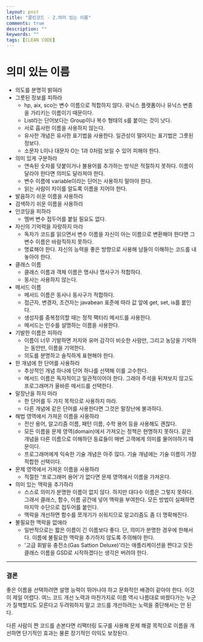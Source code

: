 ```yaml
---
layout: post
title: "클린코드 - 2.의미 있는 이름"
comments: true
description: ""
keywords: ""
tags: [CLEAN CODE]
---
```


# 의미 있는 이름
* 의도를 분명히 밝혀라
* 그릇된 정보를 피하라
  * hp, aix, sco는 변수 이름으로 적합하지 않다. 유닉스 플랫폼이나 유닉스 변종을 가리키는 이름이기 때문이다.
  * List라는 단어보다는 Group이나 복수 형태의 s를 붙이는 것이 낫다.
  * 서로 흡사한 이름을 사용하지 않는다.
  * 유사한 개념은 유사한 표기법을 사용한다. 일관성이 떨어지는 표기법은 그릇된 정보다.
  * 소문자 L이나 대문자 O는 1과 0처럼 보일 수 있어 피해야 한다.
* 의미 있게 구분하라
  * 연속된 숫자를 덧붙이거나 불용어를 추가하는 방식은 적절하지 못하다. 이름이 달라야 한다면 의미도 달라져야 한다.
  * 변수 이름에 variable이라는 단어는 사용하지 말아야 한다.
  * 읽는 사람이 차이를 알도록 이름을 지어야 한다.
* 발음하기 쉬운 이름을 사용하라
* 검색하기 쉬운 이름을 사용하라
* 인코딩을 피하라
  * 멤버 변수 접두어를 붙일 필요도 없다.
* 자신의 기억력을 자랑하지 마라
  * 독자가 코드를 읽으면서 변수 이름을 자신이 아는 이름으로 변환해야 한다면 그 변수 이름은 바람직하지 못하다.
  * 명료해야 한다. 자신의 능력을 좋은 방향으로 사용해 남들이 이해하는 코드를 내놓아야 한다.
* 클래스 이름
  * 클래스 이름과 객체 이름은 명사나 명사구가 적합하다.
  * 동사는 사용하지 않는다.
* 메서드 이름
  * 메서드 이름은 동사나 동사구가 적합하다.
  * 접근자, 변경자, 조건자는 javabean 표준에 따라 값 앞에 get, set, is를 붙인다.
  * 생성자를 중복정의할 때는 정적 팩터리 메서드를 사용한다.
  * 메서드는 인수를 설명하는 이름을 사용한다.
* 기발한 이름은 피하라
  * 이름이 너무 기발하면 저자와 유머 감각이 비슷한 사람만, 그리고 농담을 기억하는 동안만, 이름을 기억한다.
  * 의도를 분명하고 솔직하게 표현해야 한다.
* 한 개념에 한 단어를 사용하라
  * 추상적인 개념 하나에 단어 하나를 선택해 이를 고수한다.
  * 메서드 이름은 독자적이고 일관적이어야 한다. 그래야 주석을 뒤져보지 않고도 프로그래머가 올바른 메서드를 선택한다.
* 말장난을 하지 마라
  * 한 단어를 두 가지 목적으로 사용하지 마라.
  * 다른 개념에 같은 단어를 사용한다면 그것은 말장난에 불과하다.
* 해법 영역에서 가져온 이름을 사용하라
  * 전산 용어, 알고리즘 이름, 패턴 이름, 수학 용어 등을 사용해도 괜찮다.
  * 모든 이름을 문제 영역(domain)에서 가져오는 정책은 현명하지 못하다. 같은 개념을 다른 이름으로 이해하던 동료들이 매번 고객에게 의미를 물어야하기 때문이다.
  * 프로그래머에게 익숙한 기술 개념은 아주 많다. 기술 개념에는 기술 이름이 가장 적합한 선택이다.
* 문제 영역에서 가져온 이름을 사용하라
  * 적절한 '프로그래머 용어'가 없다면 문제 영역에서 이름을 가져온다.
* 의미 있는 맥락을 추가하라
  * 스스로 의미가 분명한 이름이 없지 않다. 하지만 대다수 이름은 그렇지 못하다. 그래서 클래스, 함수, 이름 공간에 넣어 맥락을 부여한다. 모든 방법이 실패하면 마지막 수단으로 접두어를 붙인다.
  * 맥락을 개선하면 함수를 쪼개기가 쉬워지므로 알고리즘도 좀 더 명확해진다.
* 불필요한 맥락을 없애라
  * 일반적으로는 짧은 이름이 긴 이름보다 좋다. 단, 의미가 분명한 경우에 한해서다. 이름에 불필요한 맥락을 추가하지 않도록 주의해야 한다.
  * '고급 휘발유 충전소(Gas Sattion Deluxe)'라는 애플리케이션을 짠다고 모든 클래스 이름을 GSD로 시작하겠다는 생각은 버려야 한다.
<hr/>

### 결론
좋은 이름을 선택하려면 설명 능력이 뛰어나야 하고 문화적인 배경이 같아야 한다. 이것이 제일 어렵다. 여느 코드 개선 노력과 마찬가지로 이름 역시 나름대로 바꿨다가는 누군가 질책할지도 모른다고 두려워하지 말고 코드를 개선하려는 노력을 중단해서는 안 된다.

다른 사람이 짠 코드를 손본다면 리팩터링 도구를 사용해 문제 해결 목적으로 이름을 개선하면 단기적인 효과는 물론 장기적인 이익도 보장된다.
